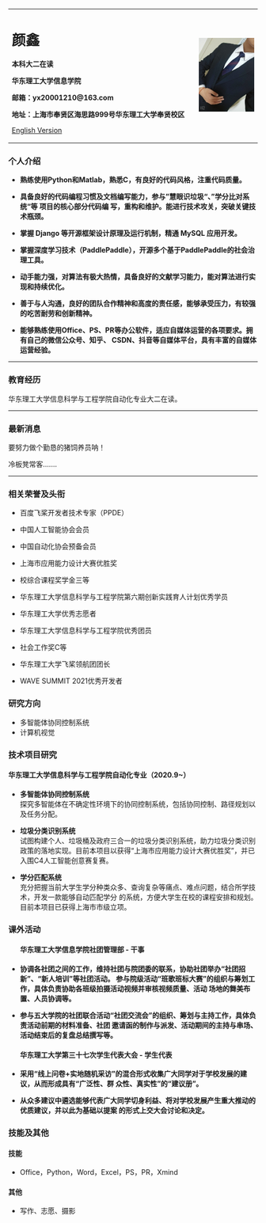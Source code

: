 
<table border="0">
  <tbody><tr>
    <td width="75%">
      <h1>颜鑫</h1>
      <p><b>本科大二在读</b></p>
      <p><b>华东理工大学信息学院</b></p>
      <p><b>邮箱：yx20001210@163.com</b></p>
      <p><b>地址：上海市奉贤区海思路999号华东理工大学奉贤校区</b></p>
      <p><a href="/index-en.html">English Version</a></p>
    </td>
    <td width="25%">
      <img src="/zhengjianzhao.jpg" width="100%">
    </td>
  </tr>
</tbody></table>


<h3>个人介绍</h3>
<ul>
<li><strong>熟练使用Python和Matlab，熟悉C，有良好的代码风格，注重代码质量。</strong>
  </li></ul>
  <ul>
<li><strong>具备良好的代码编程习惯及文档编写能力，参与”慧眼识垃圾“、”学分比对系统“等 项目的核心部分代码编 写，重构和维护。能进行技术攻关，突破关键技术瓶颈。</strong>
  </li></ul>
  <ul>
<li><strong>掌握 Django 等开源框架设计原理及运行机制，精通 MySQL 应用开发。</strong>
  </li></ul>
  <ul>
<li><strong>掌握深度学习技术（PaddlePaddle），开源多个基于PaddlePaddle的社会治理工具。</strong>
  </li></ul>
  <ul>
<li><strong>动手能力强，对算法有极大热情，具备良好的文献学习能力，能对算法进行实现和持续优化。</strong>
  </li></ul>
  <ul>
<li><strong>善于与人沟通，良好的团队合作精神和高度的责任感，能够承受压力，有较强的吃苦耐劳和创新精神。</strong>
  </li></ul>
  <ul>
<li><strong>能够熟练使用Office、PS、PR等办公软件，适应自媒体运营的各项要求。拥有自己的微信公众号、知乎、 CSDN、抖音等自媒体平台，具有丰富的自媒体运营经验。</strong>
  </li></ul>

<hr>
<h3>教育经历</h3>
<p>华东理工大学信息科学与工程学院自动化专业大二在读。

</p>
<hr>
<h3>最新消息</h3>
<p>要努力做个勤恳的猪饲养员呐！
<p>冷板凳常客.......

 <hr>
 <h3>相关荣誉及头衔</h3>
 <p>
  <ul>
  <li>百度飞桨开发者技术专家（PPDE）</li>
   </ul>  
  <ul>  
  <li>中国人工智能协会会员</li>
  </ul>
    <ul>
  <li>中国自动化协会预备会员</li>
       </ul>
      <ul>
  <li>上海市应用能力设计大赛优胜奖</li>
         </ul>
        <ul>
  <li>校综合课程奖学金三等</li>
           </ul>
          <ul>
  <li>华东理工大学信息科学与工程学院第六期创新实践育人计划优秀学员</li>
             </ul>
            <ul>
  <li>华东理工大学优秀志愿者</li>
               </ul>
              <ul>
  <li>华东理工大学信息科学与工程学院优秀团员</li>
                 </ul>
                <ul>
  <li>社会工作奖C等</li>
                   </ul>
                  <ul>
  <li>华东理工大学飞桨领航团团长</li>
                     </ul>
                    <ul>
  <li>WAVE SUMMIT 2021优秀开发者</li>
   </ul>
 </p>
  
</p>
<h3>研究方向</h3>
<ul>
<li>多智能体协同控制系统</li>
<li>计算机视觉</li>
</ul>
    
<h3>技术项目研究</h3>
<h4>华东理工大学信息科学与工程学院自动化专业（2020.9~）</h4>
<ul>
<li><strong>多智能体协同控制系统</strong>
  <br>探究多智能体在不确定性环境下的协同控制系统，包括协同控制、路径规划以及任务分配。
  </li>
  </ul>
  <ul>
<li><strong>垃圾分类识别系统</strong>
  <br>试图构建个人、垃圾桶及政府三合一的垃圾分类识别系统，助力垃圾分类识别政策的落地实现。目前本项目以获得“上海市应用能力设计大赛优胜奖”，并已入围C4人工智能创意赛复赛。</li>
</ul>
<ul>
<li><strong>学分匹配系统</strong>
  <br>充分把握当前大学生学分种类众多、查询复杂等痛点、难点问题，结合所学技术，开发一款能够自动匹配学分 的系统，方便大学生在校的课程安排和规划。目前本项目已获得上海市市级立项。</li></ul>
  


<h3>课外活动</h3>

<ul>
 <h4>华东理工大学信息学院社团管理部 - 干事</h4>
<li><strong>协调各社团之间的工作，维持社团与院团委的联系，协助社团举办“社团招新”、“新人培训”等社团活动。 参与院级活动“班歌班标大赛”的组织与筹划工作，具体负责协助各班级拍摄活动视频并审核视频质量、活动 场地的舞美布置、人员协调等。</strong>
  </li>
  </ul>
  
  <ul>
 <li><strong> 参与五大学院的社团联合活动“社团交流会”的组织、筹划与主持工作，具体负责活动前期的材料准备、社团 邀请函的制作与派发、活动期间的主持与串场、活动结束后的复盘总结撰写等。</strong>
  </li>
  </ul>
  
  <ul>
 <h4> 华东理工大学第三十七次学生代表大会 - 学生代表</h4>
    
<li><strong>采用“线上问卷+实地随机采访”的混合形式收集广大同学对于学校发展的建议，从而形成具有“广泛性、群 众性、真实性”的“建议册”。</strong>
 </li></ul>
    
<ul>
<li><strong>从众多建议中遴选能够代表广大同学切身利益、将对学校发展产生重大推动的优质建议，并以此为基础以提案 的形式上交大会讨论和决定。</strong>
 </li>
</ul>

    


<h3>技能及其他</h3>
<h4>技能</h4>
<ul>
<li>Office，Python，Word，Excel，PS，PR，Xmind</li>
</ul>
<h4>其他</h4>
<ul>
<li>写作、志愿、摄影</li>
</ul>
